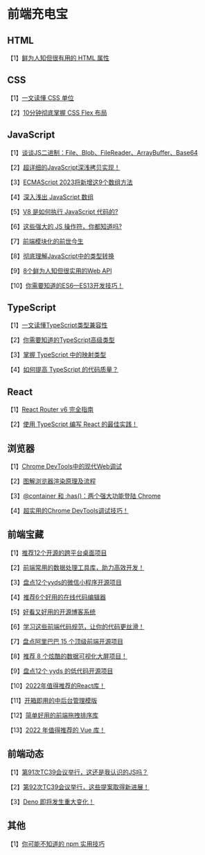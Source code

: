 # 前端充电宝

## HTML

【1】[鲜为人知但很有用的 HTML 属性](https://github.com/CUGGZ/FeCharge/issues/21)


## CSS

【1】[一文读懂 CSS 单位](https://github.com/CUGGZ/FeCharge/issues/8)

【2】[10分钟彻底掌握 CSS Flex 布局](https://github.com/CUGGZ/FeCharge/issues/20)


## JavaScript

【1】[谈谈JS二进制：File、Blob、FileReader、ArrayBuffer、Base64](https://github.com/CUGGZ/FeCharge/issues/1)

【2】[超详细的JavaScript深浅拷贝实现！](https://github.com/CUGGZ/FeCharge/issues/2)

【3】[ECMAScript 2023将新增这9个数组方法](https://github.com/CUGGZ/FeCharge/issues/3)

【4】[深入浅出 JavaScript 数组](https://github.com/CUGGZ/FeCharge/issues/4)

【5】[V8 是如何执行 JavaScript 代码的?](https://github.com/CUGGZ/FeCharge/issues/5)

【6】[这些强大的 JS 操作符，你都知道吗?](https://github.com/CUGGZ/FeCharge/issues/14)

【7】[前端模块化的前世今生](https://github.com/CUGGZ/FeCharge/issues/15)

【8】[彻底理解JavaScript中的类型转换](https://github.com/CUGGZ/FeCharge/issues/27)

【9】[8个鲜为人知但很实用的Web API](https://github.com/CUGGZ/FeCharge/issues/28)

【10】[你需要知道的ES6—ES13开发技巧！](https://github.com/CUGGZ/FeCharge/issues/39)


## TypeScript

【1】[一文读懂TypeScript类型兼容性](https://github.com/CUGGZ/FeCharge/issues/22)

【2】[你需要知道的TypeScript高级类型](https://github.com/CUGGZ/FeCharge/issues/30)

【3】[掌握 TypeScript 中的映射类型](https://github.com/CUGGZ/FeCharge/issues/32)

【4】[如何提高 TypeScript 的代码质量？](https://github.com/CUGGZ/FeCharge/issues/34)


## React

【1】[React Router v6 完全指南](https://github.com/CUGGZ/FeCharge/issues/11)

【2】[使用 TypeScript 编写 React 的最佳实践！](https://github.com/CUGGZ/FeCharge/issues/24)

## 浏览器

【1】[Chrome DevTools中的现代Web调试](https://github.com/CUGGZ/FeCharge/issues/17)

【2】[图解浏览器渲染原理及流程](https://github.com/CUGGZ/FeCharge/issues/18)

【3】[@container 和 :has()：两个强大功能登陆 Chrome](https://github.com/CUGGZ/FeCharge/issues/31)

【4】[超实用的Chrome DevTools调试技巧！](https://github.com/CUGGZ/FeCharge/issues/37)

## 前端宝藏

【1】[推荐12个开源的跨平台桌面项目](https://github.com/CUGGZ/FeCharge/issues/6)

【2】[前端常用的数据处理工具库，助力高效开发！](https://github.com/CUGGZ/FeCharge/issues/10)

【3】[盘点12个yyds的微信小程序开源项目](https://github.com/CUGGZ/FeCharge/issues/12)

【4】[推荐6个好用的在线代码编辑器](https://github.com/CUGGZ/FeCharge/issues/13)

【5】[好看又好用的开源博客系统](https://github.com/CUGGZ/FeCharge/issues/16)

【6】[学习这些前端代码规范，让你的代码更丝滑！](https://github.com/CUGGZ/FeCharge/issues/19)

【7】[盘点阿里巴巴 15 个顶级前端开源项目](https://github.com/CUGGZ/FeCharge/issues/23)

【8】[推荐 8 个炫酷的数据可视化大屏项目！](https://github.com/CUGGZ/FeCharge/issues/25)

【9】[盘点12个 yyds 的低代码开源项目](https://github.com/CUGGZ/FeCharge/issues/28)

【10】[2022年值得推荐的React库！](https://github.com/CUGGZ/FeCharge/issues/33)

【11】[开箱即用的中后台管理模版](https://github.com/CUGGZ/FeCharge/issues/35)

【12】[简单好用的前端拖拽排序库](https://github.com/CUGGZ/FeCharge/issues/38)

【13】[2022 年值得推荐的 Vue 库！](https://github.com/CUGGZ/FeCharge/issues/41)


## 前端动态

【1】[第91次TC39会议举行，这还是我认识的JS吗？](https://github.com/CUGGZ/FeCharge/issues/40)

【2】[第92次TC39会议举行，这些提案取得新进展！](https://github.com/CUGGZ/FeCharge/issues/9)

【3】[Deno 即将发生重大变化！](https://github.com/CUGGZ/FeCharge/issues/26)

## 其他

【1】[你可能不知道的 npm 实用技巧](https://github.com/CUGGZ/FeCharge/issues/7)


